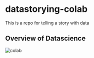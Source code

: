 # datastorying-colab
This is a repo for telling a story with data

## Overview of Datascience

![colab](https://user-images.githubusercontent.com/58792/132075761-4b6d2682-00f2-4622-a926-6b098403ac0b.png)


